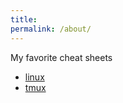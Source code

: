 ```yaml
---
title:
permalink: /about/
---
```


My favorite cheat sheets

* [linux](bluelinux.pdf)
* [tmux](tmux.pdf)
